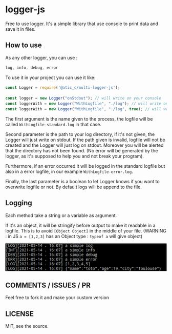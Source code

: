 # logger-js

Free to use logger. It's a simple library that use console to print data and save it in files.

## How to use

As any other logger, you can use :

```js
log, info, debug, error 
```

To use it in your project you can use it like:

```js
const Logger = require('@atic_c/multi-logger-js');

const logger = new Logger("onStdout"); // will write on your console
const loggerWith = new Logger("WithLogfile", "./log"); // will write on your console and save in a logfile
const loggerWith = new Logger("WithLogfile", "./log", true); // will write on your console and save in a logfile (truncate it if it already exists)
```

The first argument is the name given to the process, the logfile will be called `WithLogfile-standard.log` in that case.

Second parameter is the path to your log directory, if it's not given, the Logger will just write on stdout. If the path given is invalid, logfile will not be created and the Logger will just log on stdout. Moreover you will be alerted that the directory has not been found. (No error will be generated by the logger, as it's supposed to help you and not break your program).

Furthermore, if an error occurred it will be logged in the standard logfile but also in a error logfile, in our example `WithLogfile-error.log`.

Finally, the last parameter is a boolean to let Logger knows if you want to overwrite logfile or not. By default logs will be append to the file.

## Logging

Each method take a string or a variable as argument.

If it's an object, it will be stringify before output to make it readable in a logfile. This is to avoid `[Object Object]` in the middle of your file. (WARNING : in JS `a = [1,2,3]` has an Object type : `typeof a` will give object)

![log example](https://github.com/calvetalex/logger-js/blob/main/.images/output.png)

## COMMENTS / ISSUES / PR

Feel free to fork it and make your custom version

## LICENSE

MIT, see the source.
